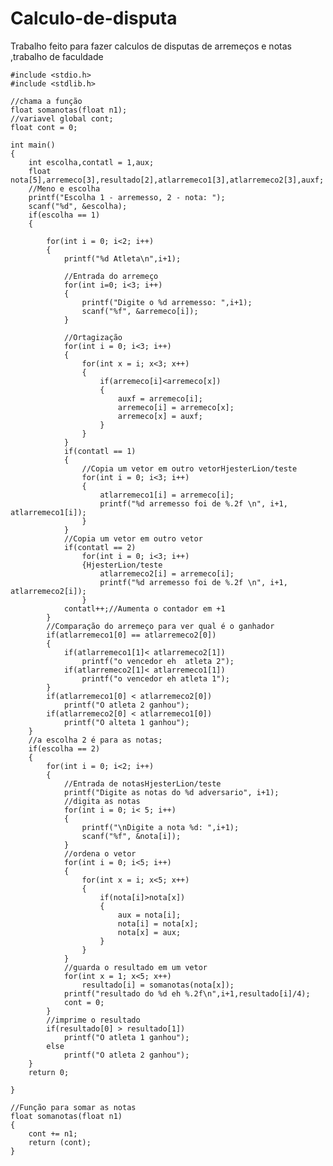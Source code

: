 # Calculo-de-disputa
Trabalho feito para fazer calculos de disputas de arremeços e notas ,trabalho de faculdade

    #include <stdio.h>
    #include <stdlib.h>

    //chama a função
    float somanotas(float n1);
    //variavel global cont;
    float cont = 0;

    int main()
    {
        int escolha,contatl = 1,aux;
        float nota[5],arremeco[3],resultado[2],atlarremeco1[3],atlarremeco2[3],auxf;
        //Meno e escolha
        printf("Escolha 1 - arremesso, 2 - nota: ");
        scanf("%d", &escolha);
        if(escolha == 1)
        {

            for(int i = 0; i<2; i++)
            {
                printf("%d Atleta\n",i+1);

                //Entrada do arremeço
                for(int i=0; i<3; i++)
                {
                    printf("Digite o %d arremesso: ",i+1);
                    scanf("%f", &arremeco[i]);
                }

                //Ortagização
                for(int i = 0; i<3; i++)
                {
                    for(int x = i; x<3; x++)
                    {
                        if(arremeco[i]<arremeco[x])
                        {
                            auxf = arremeco[i];
                            arremeco[i] = arremeco[x];
                            arremeco[x] = auxf;
                        }
                    }
                }
                if(contatl == 1)
                {
                    //Copia um vetor em outro vetorHjesterLion/teste
                    for(int i = 0; i<3; i++)
                    {
                        atlarremeco1[i] = arremeco[i];
                        printf("%d arremesso foi de %.2f \n", i+1, atlarremeco1[i]);
                    }
                }
                //Copia um vetor em outro vetor
                if(contatl == 2)
                    for(int i = 0; i<3; i++)
                    {HjesterLion/teste
                        atlarremeco2[i] = arremeco[i];
                        printf("%d arremesso foi de %.2f \n", i+1, atlarremeco2[i]);
                    }
                contatl++;//Aumenta o contador em +1
            }
            //Comparação do arremeço para ver qual é o ganhador
            if(atlarremeco1[0] == atlarremeco2[0])
            {
                if(atlarremeco1[1]< atlarremeco2[1])
                    printf("o vencedor eh  atleta 2");
                if(atlarremeco2[1]< atlarremeco1[1])
                    printf("o vencedor eh atleta 1");
            }
            if(atlarremeco1[0] < atlarremeco2[0])
                printf("O atleta 2 ganhou");
            if(atlarremeco2[0] < atlarremeco1[0])
                printf("O alteta 1 ganhou");
        }
        //a escolha 2 é para as notas;
        if(escolha == 2)
        {
            for(int i = 0; i<2; i++)
            {
                //Entrada de notasHjesterLion/teste
                printf("Digite as notas do %d adversario", i+1);
                //digita as notas
                for(int i = 0; i< 5; i++)
                {
                    printf("\nDigite a nota %d: ",i+1);
                    scanf("%f", &nota[i]);
                }
                //ordena o vetor
                for(int i = 0; i<5; i++)
                {
                    for(int x = i; x<5; x++)
                    {
                        if(nota[i]>nota[x])
                        {
                            aux = nota[i];
                            nota[i] = nota[x];
                            nota[x] = aux;
                        }
                    }
                }
                //guarda o resultado em um vetor
                for(int x = 1; x<5; x++)
                    resultado[i] = somanotas(nota[x]);
                printf("resultado do %d eh %.2f\n",i+1,resultado[i]/4);
                cont = 0;
            }
            //imprime o resultado
            if(resultado[0] > resultado[1])
                printf("O atleta 1 ganhou");
            else
                printf("O atleta 2 ganhou");
        }
        return 0;

    }

    //Função para somar as notas
    float somanotas(float n1)
    {
        cont += n1;
        return (cont);
    }

